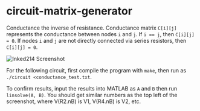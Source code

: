 # circuit-matrix-generator

Conductance the inverse of resistance. Conductance matrix `C[i][j]` represents the conductance between nodes `i` and `j`. If `i == j`, then `C[i][j] = 0`. If nodes `i` and `j` are not directly connected via series resistors, then `C[i][j] = 0`.

![Inked214 Screenshot](https://user-images.githubusercontent.com/97299316/163731221-494a93b7-89c9-4f7c-8df3-abe970092117.jpg)

For the following circuit, first compile the program with `make`, then run as `./circuit <conductance_test.txt`.

To confirm results, input the results into MATLAB as `A` and `B` then run `linsolve(A, B)`. You should get similar numbers as the top left of the screenshot, where V(R2.nB) is V1, V(R4.nB) is V2, etc.
